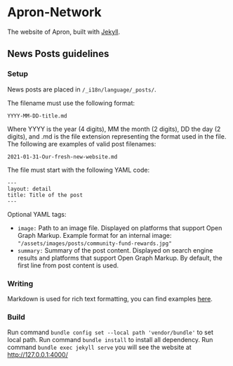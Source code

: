 # Apron-Network

The website of Apron, built with [Jekyll](https://jekyllrb.com/docs/home/).

## News Posts guidelines

### Setup
News posts are placed in `/_i18n/language/_posts/`.

The filename must use the following format:
````
YYYY-MM-DD-title.md
````

Where YYYY is the year (4 digits), MM the month (2 digits), DD the day (2 digits), and .md is the file extension representing the format used in the file. The following are examples of valid post filenames:

````
2021-01-31-Our-fresh-new-website.md
````

The file must start with the following YAML code:
````
---
layout: detail
title: Title of the post
---
````
Optional YAML tags:
* `image:` Path to an image file. Displayed on platforms that support Open Graph Markup. Example format for an internal image: `"/assets/images/posts/community-fund-rewards.jpg"`
* `summary:` Summary of the post content. Displayed on search engine results and platforms that support Open Graph Markup. By default, the first line from post content is used.

### Writing
Markdown is used for rich text formatting, you can find examples [here](https://github.com/adam-p/markdown-here/wiki/Markdown-Cheatsheet).

### Build
Run command `bundle config set --local path 'vendor/bundle'` to set local path.
Run command `bundle install` to install all dependency.
Run command `bundle exec jekyll serve` you will see the website at http://127.0.0.1:4000/
